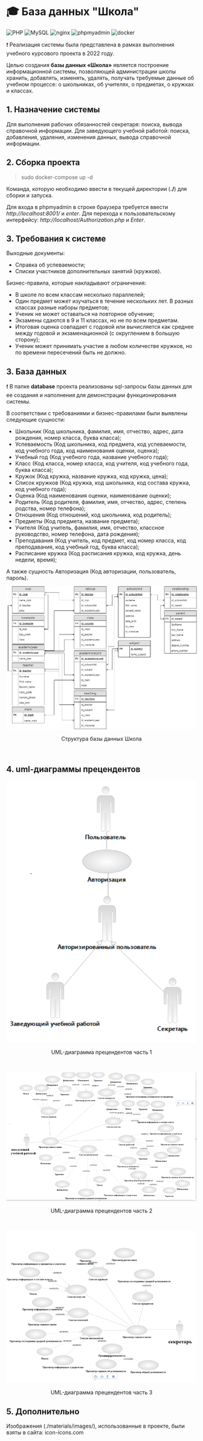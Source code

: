 # :mortar_board: База данных "Школа"

![PHP](https://img.shields.io/badge/PHP-Solutions-blue.svg?style=flat&logo=php) 
![MySQL](https://img.shields.io/badge/MySQL-blue.svg?style=flat&logo=mysql)
![nginx](https://img.shields.io/badge/nginx-blue.svg?style=flat&logo=nginx)
![phpmyadmin](https://img.shields.io/badge/phpmyadmin-blue.svg?style=flat&logo=phpmyadmin)
![docker](https://img.shields.io/badge/docker-blue.svg?style=flat&logo=docker)

:exclamation: Реализация системы была представлена в рамках выполнения учебного курсового проекта в 2022 году.

Целью создания **базы данных «Школа»** является построение информационной системы, позволяющей администрации школы хранить, добавлять, изменять, удалять, получать требуемые данные об учебном процессе: о школьниках, об учителях, о предметах, о кружках и классах.

## 1. Назначение системы

Для выполнения рабочих обязанностей секретаря: поиска, вывода справочной информации. 
Для заведующего учебной работой: поиска, добавления, удаления, изменения данных, вывода справочной информации.

## 2. Сборка проекта

>  sudo docker-compose up -d

Команда, которую необходимо ввести в текущей директории (**./**) для сборки и запуска.

Для входа в phpmyadmin в строке браузера требуется ввести *http://localhost:8001/* и *enter*. Для перехода к пользовательскому интерфейсу: *http://localhost/Authorization.php* и *Enter*.


## 3. Требования к системе

Выходные документы:
- Справка об успеваемости;
- Списки участников дополнительных занятий (кружков).

Бизнес-правила, которые накладывают ограничения:
- В школе по всем классам несколько параллелей;
- Один предмет может изучаться в течение нескольких лет. В разных классах разные наборы предметов;
- Ученик не может оставаться на повторное обучение;
- Экзамены сдаются в 9 и 11 классах, но не по всем предметам.
- Итоговая оценка совпадает с годовой или вычисляется как среднее между годовой и экзаменационной (с округлением в большую сторону);
- Ученик может принимать участие в любом количестве кружков, но по времени пересечений быть не должно.

## 3. База данных

:exclamation: В папке **database** проекта реализованы sql-запросы базы данных для ее создания и наполнения для демонстрации функционирования системы.

В соответствии с требованиями и бизнес-правилами были выявлены следующие сущности:
-	Школьник (Код школьника, фамилия, имя, отчество, адрес, дата рождения, номер класса, буква класса);
-	Успеваемость (Код школьника, код предмета, код успеваемости, код учебного года, код наименования оценки, оценка);
-	Учебный год (Код учебного года, название учебного года);
- Класс (Код класса, номер класса, код учителя, код учебного года, буква класса);
- Кружок (Код кружка, название кружка, код кружка, цена);
- Список кружков (Код кружка, код школьника, код состава кружка, код учебного года);
- Оценка (Код наименования оценки, наименование оценки);
- Родитель (Код родителя, фамилия, имя, отчество, адрес, степень родства, номер телефона);
- Отношения (Код отношений, код школьника, код родитель);
- Предметы (Код предмета, название предмета);
- Учителя (Код учитель, фамилия, имя, отчество, классное руководство, номер телефона, дата рождения);
- Преподавания (Код учитель, код предмет, код номер класса, код преподавания, код учебный год, буква класса);
- Расписание кружка (Код расписания кружка, код кружка, день недели, время);

А также сущность Авторизация (Код авторизации, пользователь, пароль).

![Структура базы данных Школа](./src/materials/pictures/database_school.png)

<p align="center"> Структура базы данных Школа </p>

<br>

## 4. uml-диаграммы прецендентов

![UML-диаграмма прецендентов часть 1](./src/materials/pictures/uml-use-case-1.png)

<p align="center"> UML-диаграмма прецендентов часть 1 </p>

<br>

![UML-диаграмма прецендентов часть 2](./src/materials/pictures/uml-use-case-2.png)

<p align="center"> UML-диаграмма прецендентов часть 2 </p>

<br>

![UML-диаграмма прецендентов часть 3](./src/materials/pictures/uml-use-case-3.png)

<p align="center"> UML-диаграмма прецендентов часть 3 </p>

## 5. Дополнительно

Изображения (./materials/images/), использованные в проекте, были взяты в сайта: icon-icons.com